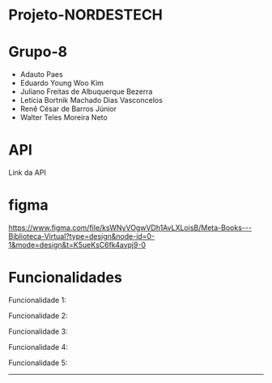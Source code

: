 # Projeto-NORDESTECH

# Grupo-8
- Adauto Paes
- Eduardo Young Woo Kim
- Juliano Freitas de Albuquerque Bezerra
- Letícia Bortnik Machado Dias Vasconcelos
- Renê César de Barros Júnior
- Walter Teles Moreira Neto

# API
  Link da API

# figma
https://www.figma.com/file/ksWNyVOgwVDh1AvLXLoisB/Meta-Books---Biblioteca-Virtual?type=design&node-id=0-1&mode=design&t=K5ueKsC6fk4avpj9-0

#  Funcionalidades
Funcionalidade 1: 

Funcionalidade 2:

Funcionalidade 3:

Funcionalidade 4:

Funcionalidade 5: 

---------------------------
